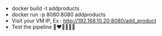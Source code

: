- docker build -t addproducts .
- docker run -p 8080:8080 addproducts
- Visit your VM IP, Ex : http://192.168.10.20:8080/add_product
- Test the pipeline 💚❤💓💤💥💢